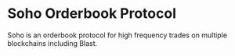 # Soho Orderbook Protocol

Soho is an orderbook protocol for high frequency trades on multiple blockchains including Blast.